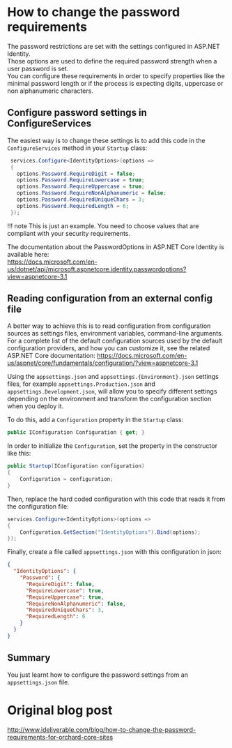 # How to change the password requirements

The password restrictions are set with the settings configured in ASP.NET Identity.  
Those options are used to define the required password strength when a user password is set.    
You can configure these requirements in order to specify properties like the minimal password length or if the process is expecting digits, uppercase or non alphanumeric characters.

## Configure password settings in ConfigureServices

The easiest way is to change these settings is to add this code in the `ConfigureServices` method in your `Startup` class:

```cs
 services.Configure<IdentityOptions>(options =>
 {
   options.Password.RequireDigit = false;
   options.Password.RequireLowercase = true;
   options.Password.RequireUppercase = true;
   options.Password.RequireNonAlphanumeric = false;
   options.Password.RequiredUniqueChars = 3;
   options.Password.RequiredLength = 6;
 });
```

!!! note
    This is just an example. You need to choose values that are compliant with your security requirements.

The documentation about the PasswordOptions in ASP.NET Core Identity is available here:  
https://docs.microsoft.com/en-us/dotnet/api/microsoft.aspnetcore.identity.passwordoptions?view=aspnetcore-3.1

## Reading configuration from an external config file

A better way to achieve this is to read configuration from configuration sources as settings files, environment variables, command-line arguments. For a complete list of the default configuration sources used by the default configuration providers, and how you can customize it, see the related ASP.NET Core documentation:
https://docs.microsoft.com/en-us/aspnet/core/fundamentals/configuration/?view=aspnetcore-3.1

Using the `appsettings.json` and `appsettings.{Environment}.json` settings files, for example `appsettings.Production.json` and `appsettings.Development.json`, will allow you to specify different settings depending on the environment and transform the configuration section when you deploy it.

To do this, add a `Configuration` property in the `Startup` class:

```cs
public IConfiguration Configuration { get; }
```

In order to initialize the `Configuration`, set the property in the constructor like this:

```cs
public Startup(IConfiguration configuration)
{
    Configuration = configuration;
}
```

Then, replace the hard coded configuration with this code that reads it from the configuration file:

```cs
services.Configure<IdentityOptions>(options =>
{
    Configuration.GetSection("IdentityOptions").Bind(options);
});
```
 
Finally, create a file called `appsettings.json` with this configuration in json:

```json
{
  "IdentityOptions": {
    "Password": {
      "RequireDigit": false,
      "RequireLowercase": true,
      "RequireUppercase": true,
      "RequireNonAlphanumeric": false,
      "RequiredUniqueChars": 3,
      "RequiredLength": 6
    }
  }
}
```

## Summary

You just learnt how to configure the password settings from an `appsettings.json` file.

# Original blog post

http://www.ideliverable.com/blog/how-to-change-the-password-requirements-for-orchard-core-sites

